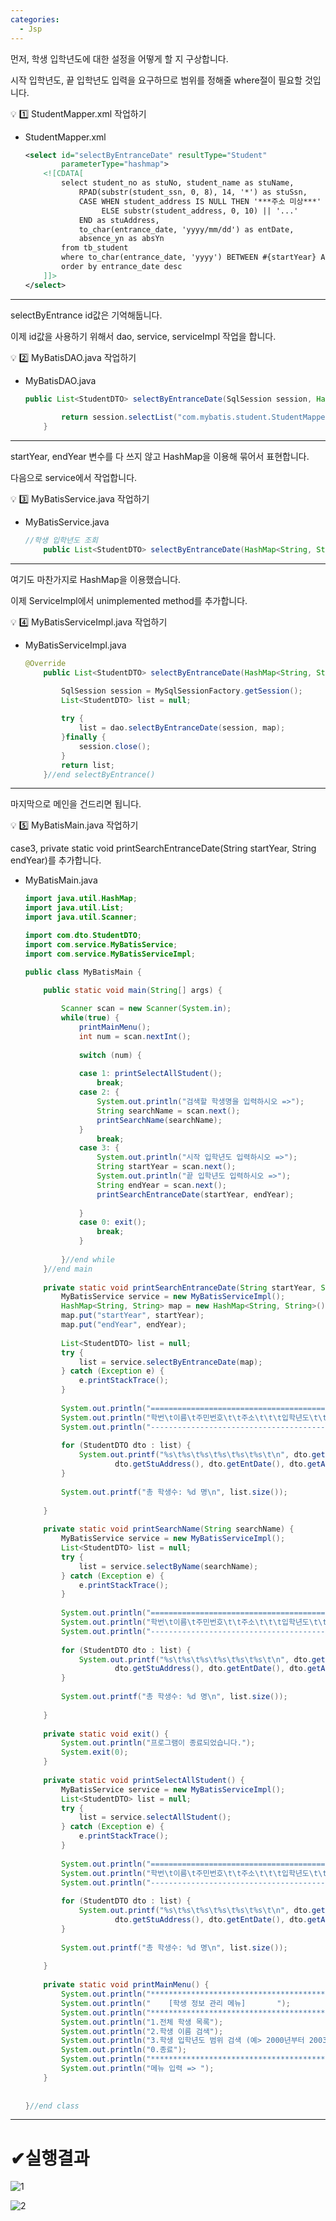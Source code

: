 ```yaml
---
categories:
  - Jsp
---
```


먼저, 학생 입학년도에 대한 설정을 어떻게 할 지 구상합니다.

시작 입학년도, 끝 입학년도 입력을 요구하므로 범위를 정해줄 where절이 필요할 것입니다.

<aside>
💡 1️⃣ StudentMapper.xml 작업하기

</aside>

- StudentMapper.xml
    
    ```xml
    <select id="selectByEntranceDate" resultType="Student"
    		parameterType="hashmap">
    	<![CDATA[
    		select student_no as stuNo, student_name as stuName,
    			RPAD(substr(student_ssn, 0, 8), 14, '*') as stuSsn, 
    			CASE WHEN student_address IS NULL THEN '***주소 미상***'
    				 ELSE substr(student_address, 0, 10) || '...'
    			END as stuAddress,
    			to_char(entrance_date, 'yyyy/mm/dd') as entDate,
    			absence_yn as absYn
    		from tb_student
    		where to_char(entrance_date, 'yyyy') BETWEEN #{startYear} AND #{endYear}
    		order by entrance_date desc
    	]]>	
    </select>
    ```
    

---

selectByEntrance id값은 기억해둡니다.

이제 id값을 사용하기 위해서 dao, service, serviceImpl 작업을 합니다.

<aside>
💡 2️⃣ MyBatisDAO.java 작업하기

</aside>

- MyBatisDAO.java
    
    ```java
    public List<StudentDTO> selectByEntranceDate(SqlSession session, HashMap<String, String> map) {
    		
    		return session.selectList("com.mybatis.student.StudentMapper.selectByEntranceDate", map);
    	}
    ```
    

---

startYear, endYear 변수를 다 쓰지 않고 HashMap을 이용해 묶어서 표현합니다.

다음으로 service에서 작업합니다.

<aside>
💡 3️⃣ MyBatisService.java 작업하기

</aside>

- MyBatisService.java
    
    ```java
    //학생 입학년도 조회
    	public List<StudentDTO> selectByEntranceDate(HashMap<String, String> map);
    ```
    

---

여기도 마찬가지로 HashMap을 이용했습니다.

이제 ServiceImpl에서 unimplemented method를 추가합니다.

<aside>
💡 4️⃣ MyBatisServiceImpl.java 작업하기

</aside>

- MyBatisServiceImpl.java
    
    ```java
    @Override
    	public List<StudentDTO> selectByEntranceDate(HashMap<String, String> map) {
    
    		SqlSession session = MySqlSessionFactory.getSession();
    		List<StudentDTO> list = null;
    		
    		try {
    			list = dao.selectByEntranceDate(session, map);
    		}finally {
    			session.close();
    		}
    		return list;
    	}//end selectByEntrance()
    ```
    

---

마지막으로 메인을 건드리면 됩니다.

<aside>
💡 5️⃣ MyBatisMain.java 작업하기

</aside>

case3, private static void printSearchEntranceDate(String startYear, String endYear)를 추가합니다.

- MyBatisMain.java
    
    ```java
    import java.util.HashMap;
    import java.util.List;
    import java.util.Scanner;
    
    import com.dto.StudentDTO;
    import com.service.MyBatisService;
    import com.service.MyBatisServiceImpl;
    
    public class MyBatisMain {
    
    	public static void main(String[] args) {
    		
    		Scanner scan = new Scanner(System.in);
    		while(true) {
    			printMainMenu();
    			int num = scan.nextInt();
    			
    			switch (num) {
    			
    			case 1: printSelectAllStudent();
    				break;
    			case 2: {
    				System.out.println("검색할 학생명을 입력하시오 =>");
    				String searchName = scan.next();
    				printSearchName(searchName);
    			}
    				break;
    			case 3: {
    				System.out.println("시작 입학년도 입력하시오 =>");
    				String startYear = scan.next();
    				System.out.println("끝 입학년도 입력하시오 =>");
    				String endYear = scan.next();
    				printSearchEntranceDate(startYear, endYear);
    				
    			}
    			case 0: exit();
    				break;
    			}
    			
    		}//end while
    	}//end main
    	
    	private static void printSearchEntranceDate(String startYear, String endYear) {
    		MyBatisService service = new MyBatisServiceImpl();
    		HashMap<String, String> map = new HashMap<String, String>();
    		map.put("startYear", startYear);
    		map.put("endYear", endYear);
    		
    		List<StudentDTO> list = null;
    		try {
    			list = service.selectByEntranceDate(map);
    		} catch (Exception e) {
    			e.printStackTrace();
    		}
    		
    		System.out.println("================================================================================");
    		System.out.println("학번\t이름\t주민번호\t\t주소\t\t\t입학년도\t\t휴학여부");
    		System.out.println("--------------------------------------------------------------------------------");
    		
    		for (StudentDTO dto : list) {
    			System.out.printf("%s\t%s\t%s\t%s\t%s\t%s\t\n", dto.getStuNo(), dto.getStuName(), dto.getStuSsn(),
    					dto.getStuAddress(), dto.getEntDate(), dto.getAbsYn());
    		}
    		
    		System.out.printf("총 학생수: %d 명\n", list.size());
    		
    	}
    	
    	private static void printSearchName(String searchName) {
    		MyBatisService service = new MyBatisServiceImpl();
    		List<StudentDTO> list = null;
    		try {
    			list = service.selectByName(searchName);
    		} catch (Exception e) {
    			e.printStackTrace();
    		}
    		
    		System.out.println("================================================================================");
    		System.out.println("학번\t이름\t주민번호\t\t주소\t\t\t입학년도\t\t휴학여부");
    		System.out.println("--------------------------------------------------------------------------------");
    		
    		for (StudentDTO dto : list) {
    			System.out.printf("%s\t%s\t%s\t%s\t%s\t%s\t\n", dto.getStuNo(), dto.getStuName(), dto.getStuSsn(),
    					dto.getStuAddress(), dto.getEntDate(), dto.getAbsYn());
    		}
    		
    		System.out.printf("총 학생수: %d 명\n", list.size());
    		
    	}
    	
    	private static void exit() {
    		System.out.println("프로그램이 종료되었습니다.");
    		System.exit(0);
    	}
    	
    	private static void printSelectAllStudent() {
    		MyBatisService service = new MyBatisServiceImpl();
    		List<StudentDTO> list = null;
    		try {
    			list = service.selectAllStudent();
    		} catch (Exception e) {
    			e.printStackTrace();
    		}
    		
    		System.out.println("================================================================================");
    		System.out.println("학번\t이름\t주민번호\t\t주소\t\t\t입학년도\t\t휴학여부");
    		System.out.println("--------------------------------------------------------------------------------");
    		
    		for (StudentDTO dto : list) {
    			System.out.printf("%s\t%s\t%s\t%s\t%s\t%s\t\n", dto.getStuNo(), dto.getStuName(), dto.getStuSsn(),
    					dto.getStuAddress(), dto.getEntDate(), dto.getAbsYn());
    		}
    		
    		System.out.printf("총 학생수: %d 명\n", list.size());
    		
    	}
    	
    	private static void printMainMenu() {
    		System.out.println("***************************************");
    		System.out.println("	[학생 정보 관리 메뉴]		");
    		System.out.println("***************************************");
    		System.out.println("1.전체 학생 목록");
    		System.out.println("2.학생 이름 검색");
    		System.out.println("3.학생 입학년도 범위 검색 (예> 2000년부터 2003년까지)");
    		System.out.println("0.종료");
    		System.out.println("***************************************");
    		System.out.println("메뉴 입력 => ");
    	}
    	
    	
    }//end class
    ```
    

---
<h1>✔실행결과</h1>

![1](https://user-images.githubusercontent.com/111172834/184596988-3b45d82d-5edd-4386-91b6-6f64f610772f.png)

![2](https://user-images.githubusercontent.com/111172834/184597090-0e8ccb17-72f5-4128-afdd-28dc2ca679cd.png)
